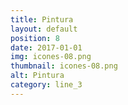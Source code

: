 ```yaml
---
title: Pintura
layout: default
position: 8
date: 2017-01-01
img: icones-08.png
thumbnail: icones-08.png
alt: Pintura
category: line_3
---
```

